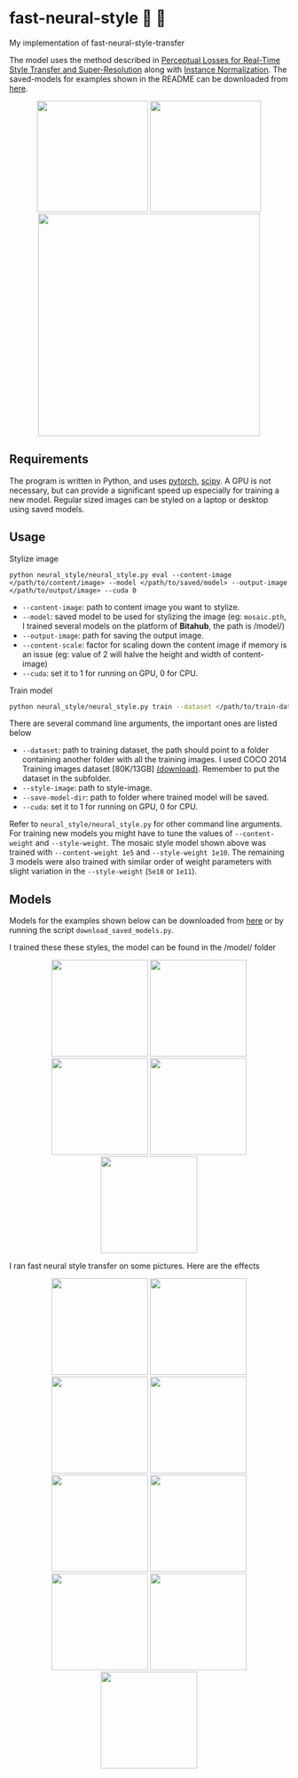 # fast-neural-style :city_sunrise: :rocket:
My implementation of fast-neural-style-transfer

The model uses the method described in [Perceptual Losses for Real-Time Style Transfer and Super-Resolution](https://arxiv.org/abs/1603.08155) along with [Instance Normalization](https://arxiv.org/pdf/1607.08022.pdf). The saved-models for examples shown in the README can be downloaded from [here](https://www.dropbox.com/s/lrvwfehqdcxoza8/saved_models.zip?dl=0).

<p align="center">
    <img src="images/style-images/mosaic.jpg" height="200px">
    <img src="images/content-images/3.jpg" height="200px">
    <img src="images/output-images/mosaic_3.jpg" height="400px">
</p>


## Requirements
The program is written in Python, and uses [pytorch](http://pytorch.org/), [scipy](https://www.scipy.org). A GPU is not necessary, but can provide a significant speed up especially for training a new model. Regular sized images can be styled on a laptop or desktop using saved models.

## Usage
Stylize image
```
python neural_style/neural_style.py eval --content-image </path/to/content/image> --model </path/to/saved/model> --output-image </path/to/output/image> --cuda 0
```
* `--content-image`: path to content image you want to stylize.
* `--model`: saved model to be used for stylizing the image (eg: `mosaic.pth`, I trained several models on the platform of **Bitahub**,  the path is  /model/)
* `--output-image`: path for saving the output image.
* `--content-scale`: factor for scaling down the content image if memory is an issue (eg: value of 2 will halve the height and width of content-image)
* `--cuda`: set it to 1 for running on GPU, 0 for CPU.

Train model
```bash
python neural_style/neural_style.py train --dataset </path/to/train-dataset> --style-image </path/to/style/image> --save-model-dir </path/to/save-model/folder> --epochs 2 --cuda 1
```

There are several command line arguments, the important ones are listed below
* `--dataset`: path to training dataset, the path should point to a folder containing another folder with all the training images. I used COCO 2014 Training images dataset [80K/13GB] [(download)](https://cocodataset.org/#download). Remember to put the dataset in the subfolder. 
* `--style-image`: path to style-image.
* `--save-model-dir`: path to folder where trained model will be saved.
* `--cuda`: set it to 1 for running on GPU, 0 for CPU.

Refer to ``neural_style/neural_style.py`` for other command line arguments. For training new models you might have to tune the values of `--content-weight` and `--style-weight`. The mosaic style model shown above was trained with `--content-weight 1e5` and `--style-weight 1e10`. The remaining 3 models were also trained with similar order of weight parameters with slight variation in the `--style-weight` (`5e10` or `1e11`).

## Models

Models for the examples shown below can be downloaded from [here](https://www.dropbox.com/s/lrvwfehqdcxoza8/saved_models.zip?dl=0) or by running the script ``download_saved_models.py``.



I trained these these styles, the model can be found in the /model/ folder

<div align='center'>
  <img src='images/style-images/chong.jpg' height="174px">
  <img src='images/style-images/1.jpg' height="174px">
</div>

<div align='center'>
  <img src='images/style-images/2.jpg' height="174px">
  <img src='images/style-images/night.jpg' height="174px">
  <img src='images/style-images/yinghua.jpg' height="174px">
</div>

I ran fast neural style transfer on some pictures. Here are the effects

<div align='center'>
  <img src='images/style-images/chong.jpg' height="174px">
  <img src='images/output-images/ustc1_chong.jpg' height="174px">
<bar>
  <img src='images/style-images/mosaic.jpg' height="174px">
  <img src='images/output-images/ustc1_mosaic.jpg' height="174px">
<bar>
  <img src='images/style-images/night.jpg' height="174px">
  <img src='images/content-images/shanghai.jpg' height="174px">
   <img src='images/output-images/shanghai_night.jpg' height="174px">
<bar>
  <img src='images/content-images/in3.jpg' height="174px">
  <img src='images/output-images/in3_night.jpg' height="174px">
</div>
